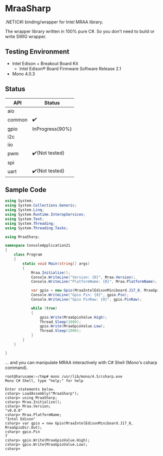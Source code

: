 # MraaSharp
.NET(C#) binding/wrapper for Intel MRAA library.

The wrapper library written in 100% pure C#. So you don't need to build or write SWIG wrapper.

## Testing Environment
- Intel Edison + Breakout Board Kit
  - Intel Edison® Board Firmware Software Release 2.1
- Mono 4.0.3

## Status
|API|Status|
|---|------|
|aio||
|common|:heavy_check_mark:|
|gpio|InProgress(90%)|
|i2c||
|iio||
|pwm|:heavy_check_mark:(Not tested)|
|spi||
|uart|:heavy_check_mark:(Not tested)|



## Sample Code
```csharp
using System;
using System.Collections.Generic;
using System.Linq;
using System.Runtime.InteropServices;
using System.Text;
using System.Threading;
using System.Threading.Tasks;

using MraaSharp;

namespace ConsoleApplication21
{
    class Program
    {
        static void Main(string[] args)
        {
            Mraa.Initialize();
            Console.WriteLine("Version: {0}", Mraa.Version);
            Console.WriteLine("PlatformName: {0}", Mraa.PlatformName);

            var gpio = new Gpio(MraaIntelEdisonMiniboard.J17_8, MraaGpioDir.Out);
            Console.WriteLine("Gpio Pin: {0}", gpio.Pin);
            Console.WriteLine("Gpio PinRaw: {0}", gpio.PinRaw);

            while (true)
            {
                gpio.Write(MraaGpioValue.High);
                Thread.Sleep(1000);
                gpio.Write(MraaGpioValue.Low);
                Thread.Sleep(1000);
            }
        }
    }

}
```

... and you can manipulate MRAA interactively with C# Shell (Mono's csharp command).

```
root@harusame:~/tmp# mono /usr/lib/mono/4.5/csharp.exe
Mono C# Shell, type "help;" for help

Enter statements below.
csharp> LoadAssembly("MraaSharp");
csharp> using MraaSharp;
csharp> Mraa.Initialize();
csharp> Mraa.Version;
"v0.8.0"
csharp> Mraa.PlatformName;
"Intel Edison"
csharp> var gpio = new Gpio(MraaIntelEdisonMiniboard.J17_8, MraaGpioDir.Out);
csharp> gpio.Pin
7
csharp> gpio.Write(MraaGpioValue.High);
csharp> gpio.Write(MraaGpioValue.Low);
csharp>
```
